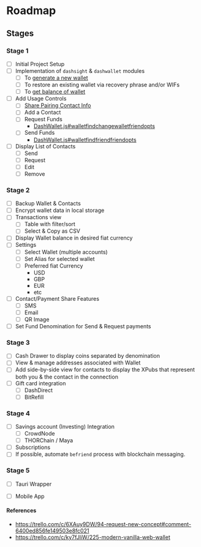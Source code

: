 # Roadmap
## Stages

### Stage 1
 - [ ] Initial Project Setup
 - [ ] Implementation of `dashsight` & `dashwallet` modules
	 - [ ] To [generate a new wallet](https://github.com/dashhive/DashWallet.js#walletgeneratewalletinfo)
	 - [ ] To restore an existing wallet via recovery phrase and/or WIFs
	 - [ ] To [get balance of wallet](https://github.com/dashhive/DashWallet.js#walletbalances)
 - [ ] Add Usage Controls
	 - [ ] [Share Pairing Contact Info](https://github.com/dashhive/DashWallet.js#walletbefriendfrienddetails)
	 - [ ] Add a Contact
	 - [ ] Request Funds
		 - [DashWallet.js#walletfindchangewalletfriendopts](https://github.com/dashhive/DashWallet.js#walletfindchangewalletfriendopts) 
	 - [ ] Send Funds
		 - [DashWallet.js#walletfindfriendfriendopts](https://github.com/dashhive/DashWallet.js#walletfindfriendfriendopts) 
 - [ ] Display List of Contacts
	 - [ ] Send
	 - [ ] Request
	 - [ ] Edit
	 - [ ] Remove

### Stage 2
 - [ ] Backup Wallet & Contacts
 - [ ] Encrypt wallet data in local storage
 - [ ] Transactions view
	 - [ ] Table with filter/sort
	 - [ ] Select & Copy as CSV
 - [ ] Display Wallet balance in desired fiat currency
 - [ ] Settings
	 - [ ] Select Wallet (multiple accounts)
	 - [ ] Set Alias for selected wallet
	 - [ ] Preferred fiat Currency
		 - USD
		 - GBP
		 - EUR
		 - etc
 - [ ] Contact/Payment Share Features
	 - [ ] SMS
	 - [ ] Email
	 - [ ] QR Image
 - [ ] Set Fund Denomination for Send & Request  payments

### Stage 3
 - [ ] Cash Drawer to display coins separated by denomination
 - [ ] View & manage addresses associated with Wallet
 - [ ] Add side-by-side view for contacts to display the XPubs that represent both you & the contact in the connection
 - [ ] Gift card integration
	 - [ ] DashDirect
	 - [ ] BitRefill

### Stage 4
 - [ ] Savings account (Investing) Integration
	 - [ ] CrowdNode
	 - [ ] THORChain / Maya
 - [ ] Subscriptions
 - [ ] If possible, automate `befriend` process with blockchain messaging.

### Stage 5
 - [ ] Tauri Wrapper
 - [ ] Mobile App



#### References
- https://trello.com/c/6XAuy9DW/94-request-new-concept#comment-6400ed856fe149503e8fc021
- https://trello.com/c/ky7fJliW/225-modern-vanilla-web-wallet